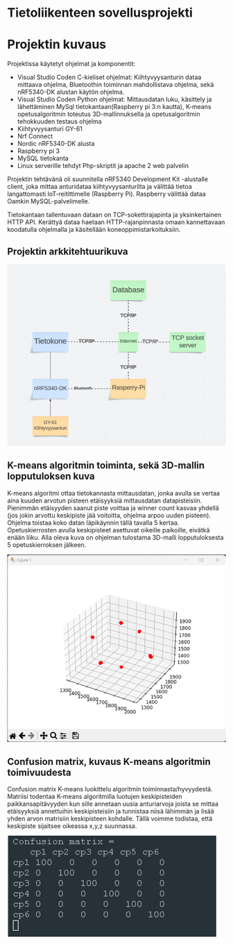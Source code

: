 # Tietoliikenteen sovellusprojekti

# Projektin kuvaus

Projektissa käytetyt ohjelmat ja komponentit:
  - Visual Studio Coden C-kieliset ohjelmat: Kiihtyvyysanturin dataa mittaava ohjelma, Bluetoothin toiminnan mahdollistava ohjelma, sekä nRF5340-DK alustan käytön ohjelma.
  - Visual Studio Coden Python ohjelmat: Mittausdatan luku, käsittely ja lähettäminen MySql tietokantaan(Raspberry pi 3:n kautta), K-means opetusalgoritmin toteutus 3D-mallinnuksella ja opetusalgoritmin  tehokkuuden testaus ohjelma
  - Kiihtyvyysanturi GY-61
  - Nrf Connect
  - Nordic nRF5340-DK alusta
  - Raspberry pi 3
  - MySQL tietokanta
  - Linux serverille tehdyt Php-skriptit ja apache 2 web palvelin 

Projektin tehtävänä oli suunnitella nRF5340 Development Kit -alustalle client, joka mittaa anturidataa kiihtyvyysanturilta ja välittää tietoa langattomasti IoT-reitittimelle (Raspberry Pi). Raspberry välittää dataa Oamkin MySQL-palvelimelle.

Tietokantaan tallentuvaan dataan on TCP-sokettirajapinta ja yksinkertainen HTTP API. Kerättyä dataa haetaan HTTP-rajanpinnasta omaan kannettavaan koodatulla ohjelmalla ja käsitellään koneoppimistarkoituksiin.

## Projektin arkkitehtuurikuva
<img src="arkkitehtuurikuva.png">

## K-means algoritmin toiminta, sekä 3D-mallin lopputuloksen kuva
K-means algoritmi ottaa tietokannasta mittausdatan, jonka avulla se vertaa aina kuuden arvotun pisteen etäisyyksiä mittausdatan datapisteisiin. Pienimmän etäisyyden saanut piste voittaa ja winner count kasvaa yhdellä (jos jokin arvottu keskipiste jää voitoitta, ohjelma arpoo uuden pisteen). Ohjelma toistaa koko datan läpikäynnin tällä tavalla 5 kertaa. Opetuskierrosten avulla keskipisteet asettuvat oikeille paikoille, eivätkä enään liiku. Alla oleva kuva on ohjelman tulostama 3D-malli lopputuloksesta 5 opetuskierroksen jälkeen.

<img src="3d_malli.png">

## Confusion matrix, kuvaus K-means algoritmin toimivuudesta
Confusion matrix K-means luokittelu algoritmin toiminnasta/hyvyydestä. Matriisi todentaa K-means algoritmilla luotujen keskipisteiden paikkansapitävyyden kun sille annetaan uusia anturiarvoja joista se mittaa etäisyyksiä annettuihin keskipisteisiin ja tunnistaa niisä lähimmän ja lisää yhden arvon matrisiin keskipisteen kohdalle. Tällä voimme todistaa, että keskipiste sijaitsee oikeassa x,y,z suunnassa.

<img src="confusionmatrix.png">
